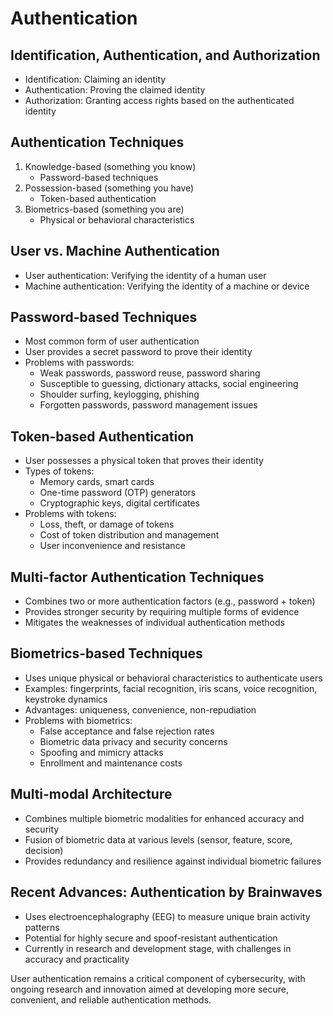 # Authentication

## Identification, Authentication, and Authorization
- Identification: Claiming an identity
- Authentication: Proving the claimed identity
- Authorization: Granting access rights based on the authenticated identity

## Authentication Techniques
1. Knowledge-based (something you know)
   - Password-based techniques
2. Possession-based (something you have)
   - Token-based authentication
3. Biometrics-based (something you are)
   - Physical or behavioral characteristics

## User vs. Machine Authentication
- User authentication: Verifying the identity of a human user
- Machine authentication: Verifying the identity of a machine or device

## Password-based Techniques
- Most common form of user authentication
- User provides a secret password to prove their identity
- Problems with passwords:
  - Weak passwords, password reuse, password sharing
  - Susceptible to guessing, dictionary attacks, social engineering
  - Shoulder surfing, keylogging, phishing
  - Forgotten passwords, password management issues

## Token-based Authentication
- User possesses a physical token that proves their identity
- Types of tokens:
  - Memory cards, smart cards
  - One-time password (OTP) generators
  - Cryptographic keys, digital certificates
- Problems with tokens:
  - Loss, theft, or damage of tokens
  - Cost of token distribution and management
  - User inconvenience and resistance

## Multi-factor Authentication Techniques
- Combines two or more authentication factors (e.g., password + token)
- Provides stronger security by requiring multiple forms of evidence
- Mitigates the weaknesses of individual authentication methods

## Biometrics-based Techniques
- Uses unique physical or behavioral characteristics to authenticate users
- Examples: fingerprints, facial recognition, iris scans, voice recognition, keystroke dynamics
- Advantages: uniqueness, convenience, non-repudiation
- Problems with biometrics:
  - False acceptance and false rejection rates
  - Biometric data privacy and security concerns
  - Spoofing and mimicry attacks
  - Enrollment and maintenance costs

## Multi-modal Architecture
- Combines multiple biometric modalities for enhanced accuracy and security
- Fusion of biometric data at various levels (sensor, feature, score, decision)
- Provides redundancy and resilience against individual biometric failures

## Recent Advances: Authentication by Brainwaves
- Uses electroencephalography (EEG) to measure unique brain activity patterns
- Potential for highly secure and spoof-resistant authentication
- Currently in research and development stage, with challenges in accuracy and practicality

User authentication remains a critical component of cybersecurity, with ongoing research and innovation aimed at developing more secure, convenient, and reliable authentication methods.